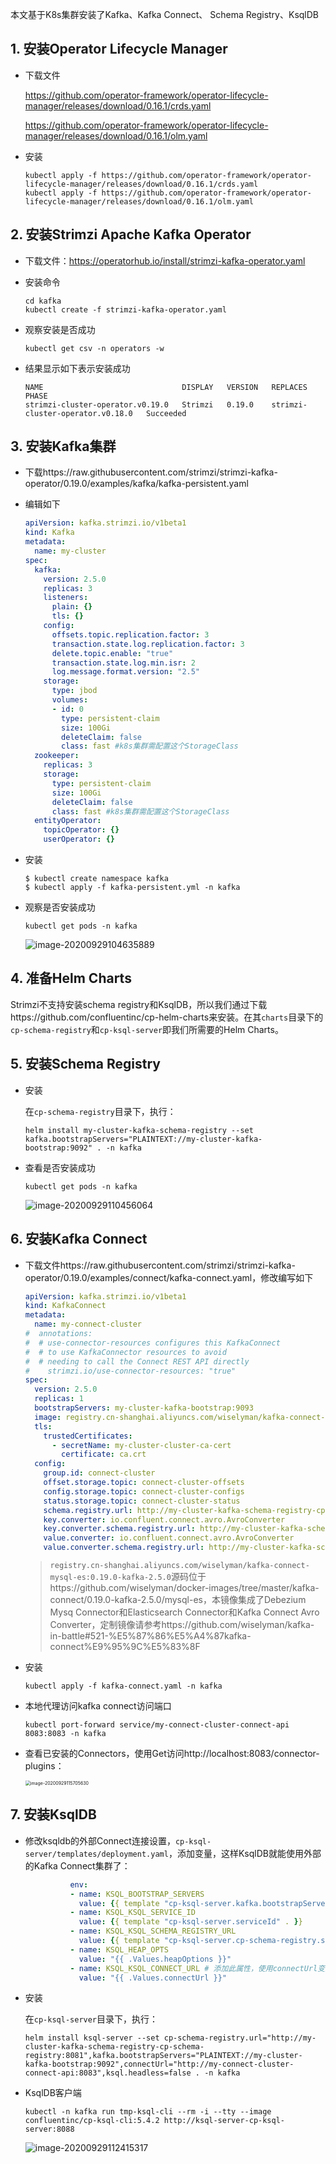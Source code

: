 本文基于K8s集群安装了Kafka、Kafka Connect、 Schema Registry、KsqlDB

## 1. 安装Operator Lifecycle Manager

- 下载文件

  https://github.com/operator-framework/operator-lifecycle-manager/releases/download/0.16.1/crds.yaml

  https://github.com/operator-framework/operator-lifecycle-manager/releases/download/0.16.1/olm.yaml

- 安装

  ```shell
  kubectl apply -f https://github.com/operator-framework/operator-lifecycle-manager/releases/download/0.16.1/crds.yaml
  kubectl apply -f https://github.com/operator-framework/operator-lifecycle-manager/releases/download/0.16.1/olm.yaml
  ```

## 2. 安装Strimzi Apache Kafka Operator

- 下载文件：https://operatorhub.io/install/strimzi-kafka-operator.yaml

- 安装命令

  ```shell
  cd kafka
  kubectl create -f strimzi-kafka-operator.yaml
  ```

- 观察安装是否成功

  ```shell
  kubectl get csv -n operators -w
  ```

- 结果显示如下表示安装成功

  ```
  NAME                               DISPLAY   VERSION   REPLACES                           PHASE
  strimzi-cluster-operator.v0.19.0   Strimzi   0.19.0    strimzi-cluster-operator.v0.18.0   Succeeded
  ```

## 3. 安装Kafka集群

- 下载https://raw.githubusercontent.com/strimzi/strimzi-kafka-operator/0.19.0/examples/kafka/kafka-persistent.yaml

- 编辑如下

  ```yaml
  apiVersion: kafka.strimzi.io/v1beta1
  kind: Kafka
  metadata:
    name: my-cluster
  spec:
    kafka:
      version: 2.5.0
      replicas: 3
      listeners:
        plain: {}
        tls: {}
      config:
        offsets.topic.replication.factor: 3
        transaction.state.log.replication.factor: 3
        delete.topic.enable: "true"
        transaction.state.log.min.isr: 2
        log.message.format.version: "2.5"
      storage:
        type: jbod
        volumes:
        - id: 0
          type: persistent-claim
          size: 100Gi
          deleteClaim: false
          class: fast #k8s集群需配置这个StorageClass
    zookeeper:
      replicas: 3
      storage:
        type: persistent-claim
        size: 100Gi
        deleteClaim: false
        class: fast #k8s集群需配置这个StorageClass
    entityOperator:
      topicOperator: {}
      userOperator: {}
  ```

- 安装

  ``` shell
  $ kubectl create namespace kafka
  $ kubectl apply -f kafka-persistent.yml -n kafka 
  ```

- 观察是否安装成功

  ```shell
  kubectl get pods -n kafka 
  ```

  ![image-20200929104635889](images/image-20200929104635889.png)

## 4. 准备Helm Charts

Strimzi不支持安装schema registry和KsqlDB，所以我们通过下载https://github.com/confluentinc/cp-helm-charts来安装。在其`charts`目录下的`cp-schema-registry`和`cp-ksql-server`即我们所需要的Helm Charts。

## 5. 安装Schema Registry

- 安装

  在`cp-schema-registry`目录下，执行：

  ```shell
  helm install my-cluster-kafka-schema-registry --set kafka.bootstrapServers="PLAINTEXT://my-cluster-kafka-bootstrap:9092" . -n kafka
  ```

- 查看是否安装成功

  ```shell
  kubectl get pods -n kafka
  ```

  ![image-20200929110456064](images/image-20200929110456064.png)

## 6. 安装Kafka Connect

- 下载文件https://raw.githubusercontent.com/strimzi/strimzi-kafka-operator/0.19.0/examples/connect/kafka-connect.yaml，修改编写如下

  ```yaml
  apiVersion: kafka.strimzi.io/v1beta1
  kind: KafkaConnect
  metadata:
    name: my-connect-cluster
  #  annotations:
  #  # use-connector-resources configures this KafkaConnect
  #  # to use KafkaConnector resources to avoid
  #  # needing to call the Connect REST API directly
  #    strimzi.io/use-connector-resources: "true"
  spec:
    version: 2.5.0
    replicas: 1
    bootstrapServers: my-cluster-kafka-bootstrap:9093
    image: registry.cn-shanghai.aliyuncs.com/wiselyman/kafka-connect-mysql-es:4
    tls:
      trustedCertificates:
        - secretName: my-cluster-cluster-ca-cert
          certificate: ca.crt
    config:
      group.id: connect-cluster
      offset.storage.topic: connect-cluster-offsets
      config.storage.topic: connect-cluster-configs
      status.storage.topic: connect-cluster-status
      schema.registry.url: http://my-cluster-kafka-schema-registry-cp-schema-registry:8081
      key.converter: io.confluent.connect.avro.AvroConverter
      key.converter.schema.registry.url: http://my-cluster-kafka-schema-registry-cp-schema-registry:8081
      value.converter: io.confluent.connect.avro.AvroConverter
      value.converter.schema.registry.url: http://my-cluster-kafka-schema-registry-cp-schema-registry:8081
  ```

  > `registry.cn-shanghai.aliyuncs.com/wiselyman/kafka-connect-mysql-es:0.19.0-kafka-2.5.0`源码位于https://github.com/wiselyman/docker-images/tree/master/kafka-connect/0.19.0-kafka-2.5.0/mysql-es，本镜像集成了Debezium Mysq Connector和Elasticsearch Connector和Kafka Connect Avro Converter，定制镜像请参考https://github.com/wiselyman/kafka-in-battle#521-%E5%87%86%E5%A4%87kafka-connect%E9%95%9C%E5%83%8F

- 安装

  ```shell
  kubectl apply -f kafka-connect.yaml -n kafka
  ```

- 本地代理访问kafka connect访问端口

  ```shell
  kubectl port-forward service/my-connect-cluster-connect-api 8083:8083 -n kafka
  ```

- 查看已安装的Connectors，使用Get访问http://localhost:8083/connector-plugins：

  <img src="images/image-20200929115705630.png" alt="image-20200929115705630" style="zoom:50%;" />

  

## 7. 安装KsqlDB

- 修改ksqldb的外部Connect连接设置，`cp-ksql-server/templates/deployment.yaml`，添加变量，这样KsqlDB就能使用外部的Kafka Connect集群了：

  ```yaml 
            env:
            - name: KSQL_BOOTSTRAP_SERVERS
              value: {{ template "cp-ksql-server.kafka.bootstrapServers" . }}
            - name: KSQL_KSQL_SERVICE_ID
              value: {{ template "cp-ksql-server.serviceId" . }}
            - name: KSQL_KSQL_SCHEMA_REGISTRY_URL
              value: {{ template "cp-ksql-server.cp-schema-registry.service-name" . }}
            - name: KSQL_HEAP_OPTS
              value: "{{ .Values.heapOptions }}"
            - name: KSQL_KSQL_CONNECT_URL # 添加此属性，使用connectUrl变量连接
              value: "{{ .Values.connectUrl }}"
  ```

- 安装

  在`cp-ksql-server`目录下，执行：

  ```shell
  helm install ksql-server --set cp-schema-registry.url="http://my-cluster-kafka-schema-registry-cp-schema-registry:8081",kafka.bootstrapServers="PLAINTEXT://my-cluster-kafka-bootstrap:9092",connectUrl="http://my-connect-cluster-connect-api:8083",ksql.headless=false . -n kafka
  ```

- KsqlDB客户端

  ```shell
  kubectl -n kafka run tmp-ksql-cli --rm -i --tty --image confluentinc/cp-ksql-cli:5.4.2 http://ksql-server-cp-ksql-server:8088
  ```

  ![image-20200929112415317](images/image-20200929112415317.png)